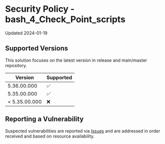 # Security Policy - bash_4_Check_Point_scripts

Updated 2024-01-19

## Supported Versions

This solution focuses on the latest version in release and main/master repository.

| Version | Supported          |
| ------- | ------------------ |
| 5.36.00.000   | :white_check_mark:                |
| 5.35.00.000   | :white_check_mark: |
| < 5.35.00.000   | :x:                |

## Reporting a Vulnerability

Suspected vulnerabilities are reported via [Issues] and are addressed in order received and based on resource availability.

[Issues]: https://github.com/mybasementcloud/bash_4_Check_Point_scripts/issue
